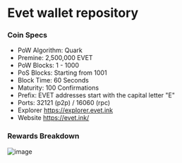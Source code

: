 Evet wallet repository
=====================================

### Coin Specs
 
- PoW Algorithm: Quark
- Premine: 2,500,000 EVET
- PoW Blocks: 1 - 1000
- PoS Blocks: Starting from 1001
- Block Time: 60 Seconds
- Maturity: 100 Confirmations
- Prefix: EVET addresses start with the capital letter "E"
- Ports: 32121 (p2p) / 16060 (rpc)
- Explorer https://explorer.evet.ink
- Website https://evet.ink/

### Rewards Breakdown

![image](https://user-images.githubusercontent.com/126577778/223113415-56398565-a2d0-46b8-bb03-d6d43d2f33ac.png)

